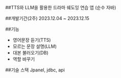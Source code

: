 ##TTS와 LLM을 활용한 드라마 쉐도잉 연습 앱 (순수 자바)

##개발기간(2주) 2023.12.04 ~ 2023.12.15

##기능
- 영어문장 듣기(TTS)
- 모르는 문장 설명(LLM)
- 대본 불러오기(DB)
- 역할 바꾸기

##기슬 스택
Jpanel, jdbc, api
